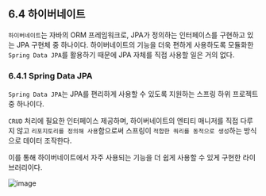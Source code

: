 ## 6.4 하이버네이트

`하이버네이트`는 자바의 ORM 프레임워크로, JPA가 정의하는 인터페이스를 구현하고 있는 JPA 구현체 중 하나이다. 하이버네이트의 기능을 더욱 편하게 사용하도록 모듈화한 `Spring Data JPA`를 활용하기 때문에 JPA 자체를 직접 사용할 일은 거의 없다.

### 6.4.1 Spring Data JPA

`Spring Data JPA`는 JPA를 편리하게 사용할 수 있도록 지원하는 스프링 하위 프로젝트 중 하나이다.

`CRUD` 처리에 필요한 인터페이스 제공하며, 하이버네이트의 엔티티 매니저를 직접 다루지 않고 `리포지토리를 정의해 사용`함으로써 스프링이 `적합한 쿼리를 동적으로 생성`하는 방식으로 데이터 조작한다.

이를 통해 하이버네이트에서 자주 사용되는 기능을 더 쉽게 사용할 수 있게 구현한 라이브러리이다.

![image](https://velog.velcdn.com/images/tkrhdrhkdduf/post/a57b269f-82cd-48c5-9f5a-79ba6d936f7e/image.png)